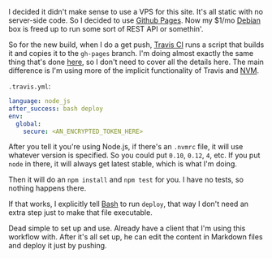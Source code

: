 I decided it didn't make sense to use a VPS for this site. It's all static with 
no server-side code. So I decided to use [Github Pages][1]. Now my $1/mo 
[Debian][2] box is freed up to run some sort of REST API or somethin'.

So for the new build, when I do a get push, [Travis CI][3] runs a script that 
builds it and copies it to the `gh-pages` branch. I'm doing almost exactly the 
same thing that's done [here][4], so I don't need to cover all the details here. 
The main difference is I'm using more of the implicit functionality of Travis
and [NVM][5].

`.travis.yml`:

```yaml
language: node_js
after_success: bash deploy
env:
  global:
    secure: <AN_ENCRYPTED_TOKEN_HERE>
```

After you tell it you're using Node.js, if there's an `.nvmrc` file, it will use
whatever version is specified. So you could put `0.10`, `0.12`, `4`, etc. If you
put `node` in there, it will always get latest stable, which is what I'm
doing. 

Then it will do an `npm install` and `npm test` for you. I have no tests, so
nothing happens there.

If that works, I explicitly tell [Bash][6] to run `deploy`, that way I don't 
need an extra step just to make that file executable.

Dead simple to set up and use. Already have a client that I'm using this
workflow with. After it's all set up, he can edit the content in Markdown files 
and deploy it just by pushing.

[1]: https://pages.github.com/
[2]: https://www.debian.org/
[3]: https://travis-ci.org/
[4]: http://www.jvandemo.com/how-to-use-travis-ci-to-automatically-deploy-a-harpjs-application-to-github-pages/
[5]: https://github.com/creationix/nvm
[6]: https://www.gnu.org/software/bash/manual/bashref.html
